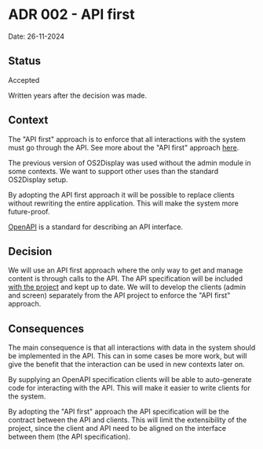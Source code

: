 # ADR 002 - API first

Date: 26-11-2024

## Status

Accepted

Written years after the decision was made.

## Context

The "API first" approach is to enforce that all interactions with the system must go through the API.
See more about the "API first" approach [here](https://swagger.io/resources/articles/adopting-an-api-first-approach/).

The previous version of OS2Display was used without the admin module in some contexts.
We want to support other uses than the standard OS2Display setup.

By adopting the API first approach it will be possible to replace clients without rewriting the entire application.
This will make the system more future-proof.

[OpenAPI](https://www.openapis.org/) is a standard for describing an API interface.

## Decision

We will use an API first approach where the only way to get and manage content is through calls to the API.
The API specification will be included [with the project](../../public/api-spec-v2.json) and kept up to date.
We will to develop the clients (admin and screen) separately from the API project to enforce the "API first" approach.

## Consequences

The main consequence is that all interactions with data in the system should be implemented in the API.
This can in some cases be more work, but will give the benefit that the interaction can be used in new contexts later
on.

By supplying an OpenAPI specification clients will be able to auto-generate code for interacting with the API.
This will make it easier to write clients for the system.

By adopting the "API first" approach the API specification will be the contract between the API and clients.
This will limit the extensibility of the project, since the client and API need to be aligned on the interface
between them (the API specification).
